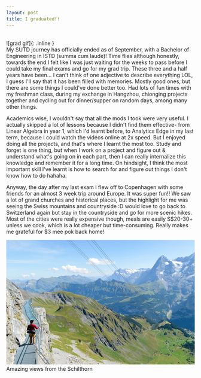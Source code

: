 ```yaml
---
layout: post
title: I graduated!!
---
```


<br>
![grad gif]{: .inline }

<br>
My SUTD journey has officially ended as of September, with a Bachelor of Engineering in ISTD (summa cum laude)! Time flies although honestly, towards the end I felt like I was just waiting for the weeks to pass before I could take my final exams and go for my grad trip. These three and a half years have been... I can't think of one adjective to describe everything LOL, I guess I'll say that it has been filled with memories. Mostly good ones, but there are some things I could've done better too. Had lots of fun times with my freshman class, during my exchange in Hangzhou, chionging projects together and cycling out for dinner/supper on random days, among many other things. 

Academics wise, I wouldn't say that all the mods I took were very useful. I actually skipped a lot of lessons because I didn't find them effective- from Linear Algebra in year 1, which I'd learnt before, to Analytics Edge in my last term, because I could watch the videos online at 2x speed. But I enjoyed doing all the projects, and that's where I learnt the most too. Study and forget is one thing, but when I work on a project and figure out & understand what's going on in each part, then I can really internalize this knowledge and remember it for a long time. On hindsight, I think the most important skill I've learnt is how to search for and figure out things I don't know how to do hahaha.

Anyway, the day after my last exam I flew off to Copenhagen with some friends for an almost 3 week trip around Europe. It was super fun!! We saw a lot of grand churches and historical places, but the highlight for me was seeing the Swiss mountains and countryside :D would love to go back to Switzerland again but stay in the countryside and go for more scenic hikes. Most of the cities were really expensive though, meals are easily S$20-30+ unless we cook, which is a lot cheaper but time-consuming. Really makes me grateful for $3 mee pok back home!

![schilthorn]
Amazing views from the Schilthorn

[grad gif]: /assets/img/2018-10-20-graduation/grad.gif
[schilthorn]: /assets/img/2018-10-20-graduation/schilthorn.jpg
